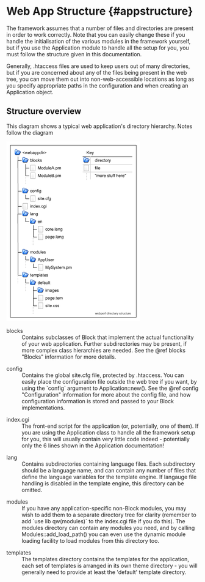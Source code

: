 Web App Structure                                            {#appstructure}
=================

The framework assumes that a number of files and directories are present in
order to work correctly. Note that you can easily change these if you handle
the initialisation of the various modules in the framework yourself, but if
you use the Application module to handle all the setup for you, you must
follow the structure given in this documentation.

Generally, .htaccess files are used to keep users out of many directories,
but if you are concerned about any of the files being present in the web tree,
you can move them out into non-web-accessible locations as long as you
specify appropriate paths in the configuration and when creating an
Application object.

Structure overview
------------------

This diagram shows a typical web application's directory hierarchy. Notes
follow the diagram

![directory structure](filestructure.png)

<dl><dt>blocks</dt>
<dd>Contains subclasses of Block that implement the actual functionality of
your web application. Further subdirectories may be present, if more complex
class hierarchies are needed. See the @ref blocks "Blocks" information for more details.</dd>
</dl>

<dl><dt>config</dt>
<dd>Contains the global site.cfg file, protected by .htaccess. You can easily
place the configuration file outside the web tree if you want, by using the
`config` argument to Application::new(). See the @ref config "Configuration" information for
more about the config file, and how configuration information is stored and
passed to your Block implementations.</dd>
</dl>

<dl><dt>index.cgi</dt>
<dd>The front-end script for the application (or, potentially, one of them).
If you are using the Application class to handle all the framework setup for
you, this will usually contain very little code indeed - potentially only
the 6 lines shown in the Application documentation!</dd>
</dl>

<dl><dt>lang</dt>
<dd>Contains subdirectories containing language files. Each subdirectory should be
a language name, and can contain any number of files that define the language
variables for the template engine. If langauge file handling is disabled in the
template engine, this directory can be omitted.</dd>
</dl>

<dl><dt>modules</dt>
<dd>If you have any application-specific non-Block modules, you may wish to
add them to a separate directory tree for clarity (remember to add `use lib qw(modules)`
to the index.cgi file if you do this). The modules directory can contain any
modules you need, and by calling Modules::add_load_path() you can even use the
dynamic module loading facility to load modules from this directory too.</dd>
</dl>

<dl><dt>templates</dt>
<dd>The templates directory contains the templates for the application, each
set of templates is arranged in its own theme directory - you will generally
need to provide at least the  'default' template directory.</dd>
</dl>
